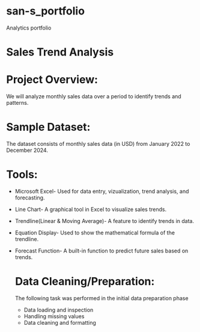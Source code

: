 # san-s_portfolio
Analytics portfolio
# Sales Trend Analysis
# Project Overview:
We will analyze monthly sales data over a period to identify trends and patterns.

# Sample Dataset:
The dataset consists of monthly sales data (in USD) from January 2022 to December 2024.

# Tools:
- Microsoft Excel- Used for data entry, vizualization, trend analysis, and forecasting.
- Line Chart- A graphical tool in Excel to visualize sales trends.
- Trendline(Linear & Moving Average)- A feature to identify trends in data.
- Equation Display- Used to show the mathematical formula of the trendline.
- Forecast Function- A built-in function to predict future sales based on trends.

  # Data Cleaning/Preparation:
  The following task was performed in the initial data preparation phase
  - Data loading and inspection
  - Handling missing values
  - Data cleaning and formatting
  
